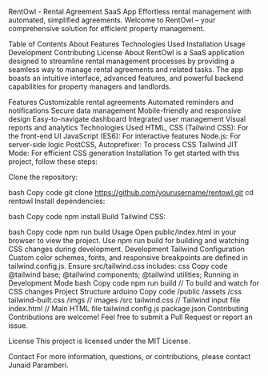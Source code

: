 RentOwl - Rental Agreement SaaS App
Effortless rental management with automated, simplified agreements. Welcome to RentOwl – your comprehensive solution for efficient property management.

Table of Contents
About
Features
Technologies Used
Installation
Usage
Development
Contributing
License
About
RentOwl is a SaaS application designed to streamline rental management processes by providing a seamless way to manage rental agreements and related tasks. The app boasts an intuitive interface, advanced features, and powerful backend capabilities for property managers and landlords.

Features
Customizable rental agreements
Automated reminders and notifications
Secure data management
Mobile-friendly and responsive design
Easy-to-navigate dashboard
Integrated user management
Visual reports and analytics
Technologies Used
HTML, CSS (Tailwind CSS): For the front-end UI
JavaScript (ES6): For interactive features
Node.js: For server-side logic
PostCSS, Autoprefixer: To process CSS
Tailwind JIT Mode: For efficient CSS generation
Installation
To get started with this project, follow these steps:

Clone the repository:

bash
Copy code
git clone https://github.com/yourusername/rentowl.git
cd rentowl
Install dependencies:

bash
Copy code
npm install
Build Tailwind CSS:

bash
Copy code
npm run build
Usage
Open public/index.html in your browser to view the project.
Use npm run build for building and watching CSS changes during development.
Development
Tailwind Configuration
Custom color schemes, fonts, and responsive breakpoints are defined in tailwind.config.js.
Ensure src/tailwind.css includes:
css
Copy code
@tailwind base;
@tailwind components;
@tailwind utilities;
Running in Development Mode
bash
Copy code
npm run build  // To build and watch for CSS changes
Project Structure
arduino
Copy code
/public
  /assets
    /css
      tailwind-built.css
    /imgs
      // images
/src
  tailwind.css   // Tailwind input file
  index.html     // Main HTML file
tailwind.config.js
package.json
Contributing
Contributions are welcome! Feel free to submit a Pull Request or report an issue.

License
This project is licensed under the MIT License.

Contact
For more information, questions, or contributions, please contact Junaid Paramberi.
